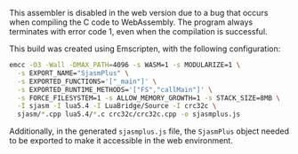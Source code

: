 This assembler is disabled in the web version due to a bug that occurs when compiling the C code to WebAssembly. The program always terminates with error code 1, even when the compilation is successful.

This build was created using Emscripten, with the following configuration:

```bash
emcc -O3 -Wall -DMAX_PATH=4096 -s WASM=1 -s MODULARIZE=1 \
  -s EXPORT_NAME="SjasmPlus" \
  -s EXPORTED_FUNCTIONS='["_main"]' \
  -s EXPORTED_RUNTIME_METHODS='["FS","callMain"]' \
  -s FORCE_FILESYSTEM=1 -s ALLOW_MEMORY_GROWTH=1 -s STACK_SIZE=8MB \
  -I sjasm -I lua5.4 -I LuaBridge/Source -I crc32c \
  sjasm/*.cpp lua5.4/*.c crc32c/crc32c.cpp -o sjasmplus.js

```

Additionally, in the generated `sjasmplus.js` file, the `SjasmPlus` object needed to be exported to make it accessible in the web environment. 